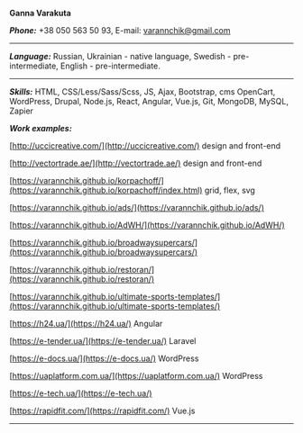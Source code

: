 **Ganna Varakuta**


**_Phone:_** +38 050 563 50 93, E-mail: varannchik@gmail.com

***

_**Language:**_ Russian, Ukrainian - native language, Swedish - pre-intermediate, English - pre-intermediate.

***
_**Skills:**_ HTML, CSS/Less/Sass/Scss, JS, Ajax, Bootstrap, cms OpenCart, WordPress, Drupal, Node.js, React, Angular, Vue.js, Git, MongoDB, MySQL, Zapier

**_Work examples:_** 

[http://uccicreative.com/](http://uccicreative.com/) design and front-end

[http://vectortrade.ae/](http://vectortrade.ae/) design and front-end

[https://varannchik.github.io/korpachoff/](https://varannchik.github.io/korpachoff/index.html) grid, flex, svg

[https://varannchik.github.io/ads/](https://varannchik.github.io/ads/)

[https://varannchik.github.io/AdWH/](https://varannchik.github.io/AdWH/)

[https://varannchik.github.io/broadwaysupercars/](https://varannchik.github.io/broadwaysupercars/) 

[https://varannchik.github.io/restoran/](https://varannchik.github.io/restoran/)

[https://varannchik.github.io/ultimate-sports-templates/](https://varannchik.github.io/ultimate-sports-templates/)

[https://h24.ua/](https://h24.ua/) Angular

[https://e-tender.ua/](https://e-tender.ua/) Laravel

[https://e-docs.ua/](https://e-docs.ua/) WordPress

[https://uaplatform.com.ua/](https://uaplatform.com.ua/) WordPress

[https://e-tech.ua/](https://e-tech.ua/)

[https://rapidfit.com/](https://rapidfit.com/) Vue.js

***



